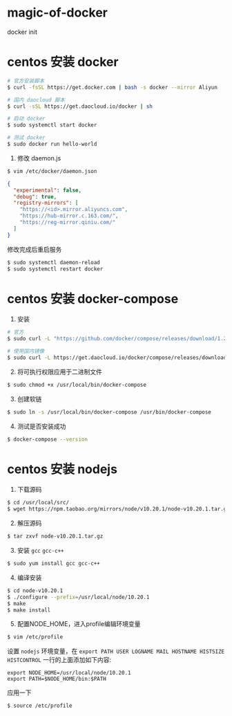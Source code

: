 # magic-of-docker
docker init

# centos 安装 docker

```bash
# 官方安装脚本
$ curl -fsSL https://get.docker.com | bash -s docker --mirror Aliyun

# 国内 daocloud 脚本
$ curl -sSL https://get.daocloud.io/docker | sh

# 启动 docker
$ sudo systemctl start docker

# 测试 docker
$ sudo docker run hello-world
```

1. 修改 daemon.js

```bash
$ vim /etc/docker/daemon.json
```
```json
{
  "experimental": false,
  "debug": true,
  "registry-mirrors": [
    "https://<id>.mirror.aliyuncs.com",
    "https://hub-mirror.c.163.com/",
    "https://reg-mirror.qiniu.com/"
  ]
}
```

修改完成后重启服务

```bash
$ sudo systemctl daemon-reload
$ sudo systemctl restart docker
```

# centos 安装 docker-compose

1. 安装

```bash
# 官方
$ sudo curl -L "https://github.com/docker/compose/releases/download/1.26.0/docker-compose-$(uname -s)-$(uname -m)" -o /usr/local/bin/docker-compose

# 使用国内镜像
$ sudo curl -L https://get.daocloud.io/docker/compose/releases/download/1.26.0/docker-compose-`uname -s`-`uname -m` > /usr/local/bin/docker-compose
```

2. 将可执行权限应用于二进制文件

```bash
$ sudo chmod +x /usr/local/bin/docker-compose
```

3. 创建软链

```bash
$ sudo ln -s /usr/local/bin/docker-compose /usr/bin/docker-compose
```

4. 测试是否安装成功

```bash
$ docker-compose --version
```


# centos 安装 nodejs

1. 下载源码

```bash
$ cd /usr/local/src/
$ wget https://npm.taobao.org/mirrors/node/v10.20.1/node-v10.20.1.tar.gz
```

2. 解压源码

```bash
$ tar zxvf node-v10.20.1.tar.gz
```

3. 安装 `gcc` `gcc-c++`

```bash
$ sudo yum install gcc gcc-c++
```

4. 编译安装

```bash
$ cd node-v10.20.1
$ ./configure --prefix=/usr/local/node/10.20.1
$ make
$ make install
```
5. 配置NODE_HOME，进入profile编辑环境变量

```bash
$ vim /etc/profile
```
设置 `nodejs` 环境变量，在 `export PATH USER LOGNAME MAIL HOSTNAME HISTSIZE HISTCONTROL` 一行的上面添加如下内容:

```
export NODE_HOME=/usr/local/node/10.20.1
export PATH=$NODE_HOME/bin:$PATH
```

应用一下

```bash
$ source /etc/profile
```